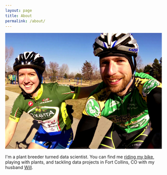 ```yaml
---
layout: page
title: About
permalink: /about/
---
```

![2015 Equinox Poudre Canyon](/images/sarawill.park.jpg)

I'm a plant breeder turned data scientist. You can find me [riding my bike][Strava], playing with plants, and tackling data projects in Fort Collins, CO with my husband [Will][willblog].

[Strava]: https://www.strava.com/athletes/skammlade
[willblog]: https://willhickey.github.io

